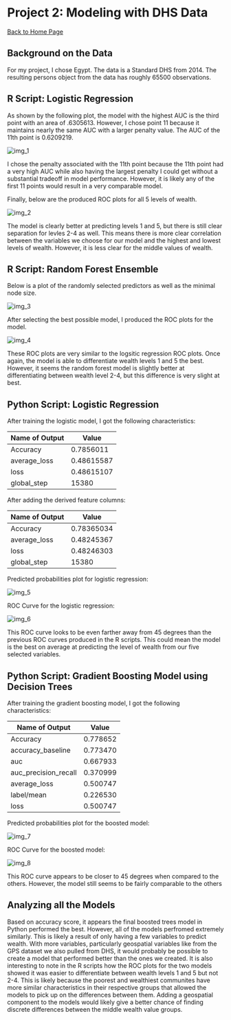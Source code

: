 # Project 2: Modeling with DHS Data

[Back to Home Page](https://jeremy-swack.github.io/applied-machine-learning/)

## Background on the Data

For my project, I chose Egypt. The data is a Standard DHS from 2014. The resulting persons object from the data has roughly 65500 observations.

## R Script: Logistic Regression

As shown by the following plot, the model with the highest AUC is the third point with an area of .6305613. However, I chose point 11 because it maintains nearly the same AUC with a larger penalty value. The AUC of the 11th point is 0.6209219.

![img_1](lr_plot.png)

I chose the penalty associated with the 11th point because the 11th point had a very high AUC while also having the largest penalty I could get without a substantial tradeoff in model performance. However, it is likely any of the first 11 points would result in a very comparable model.

Finally, below are the produced ROC plots for all 5 levels of wealth.

![img_2](lr_auc.png)

The model is clearly better at predicting levels 1 and 5, but there is still clear separation for levles 2-4 as well. This means there is more clear correlation between the variables we choose for our model and the highest and lowest levels of wealth. However, it is less clear for the middle values of wealth.

## R Script: Random Forest Ensemble

Below is a plot of the randomly selected predictors as well as the minimal node size.

![img_3](rf_res.png)

After selecting the best possible model, I produced the ROC plots for the model.

![img_4](rf_auc.png)

These ROC plots are very similar to the logsitic regression ROC plots. Once again, the model is able to differentiate wealth levels 1 and 5 the best. However, it seems the random forest model is slightly better at differentiating between wealth level 2-4, but this difference is very slight at best.

## Python Script: Logistic Regression

After training the logistic model, I got the following characteristics:

| Name of Output | Value |
| --- | ----------- |
| Accuracy | 0.7856011 |
| average_loss | 0.48615587 |
| loss | 0.48615107 |
| global_step | 15380 |

After adding the derived feature columns:

| Name of Output | Value |
| --- | ----------- |
| Accuracy | 0.78365034 |
| average_loss | 0.48245367 |
| loss | 0.48246303 |
| global_step | 15380 |

Predicted probabilities plot for logistic regression:

![img_5](log_prob.png)

ROC Curve for the logistic regression:

![img_6](log_roc.png)

This ROC curve looks to be even farther away from 45 degrees than the previous ROC curves produced in the R scripts. This could mean the model is the best on average at predicting the level of wealth from our five selected variables.

## Python Script: Gradient Boosting Model using Decision Trees

After training the gradient boosting model, I got the following characteristics:

| Name of Output | Value |
| --- | ----------- |
| Accuracy | 0.778652 |
| accuracy_baseline  | 0.773470 |
| auc | 0.667933 |
| auc_precision_recall  | 0.370999 |
| average_loss  | 0.500747 |
| label/mean | 0.226530 |
| loss | 0.500747 |

Predicted probabilities plot for the boosted model:

![img_7](boosted_prob.png)

ROC Curve for the boosted model:

![img_8](boosted_roc.png)

This ROC curve appears to be closer to 45 degrees when compared to the others. However, the model still seems to be fairly comparable to the others

## Analyzing all the Models

Based on accuracy score, it appears the final boosted trees model in Python performed the best. However, all of the models perfromed extremely similarly. This is likely a result of only having a few variables to predict wealth. With more variables, particularly geospatial variables like from the GPS dataset we also pulled from DHS, it would probably be possible to create a model that performed better than the ones we created. It is also interesting to note in the R scripts how the ROC plots for the two models showed it was easier to differentiate between wealth levels 1 and 5 but not 2-4. This is likely because the poorest and wealthiest communites have more similar characteristics in their respective groups that allowed the models to pick up on the differences between them. Adding a geospatial component to the models would likely give a better chance of finding discrete differences between the middle wealth value groups.
